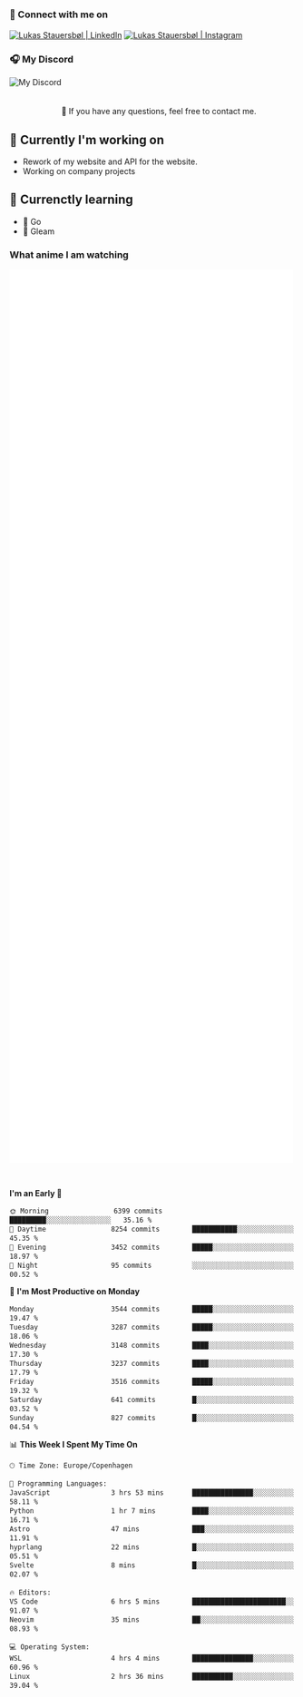 ### 🔗 Connect with me on
<a href="https://www.instagram.com/lukas_stauersbol" target="_blank"><img align="center" src="https://raw.githubusercontent.com/stauersbol/stauersbol/main/images/instagram.svg" alt="Lukas Stauersbøl | LinkedIn" width="30px"/></a>
<a href="https://www.linkedin.com/in/lukas-stauersbol/" target="_blank"><img align="center" src="https://raw.githubusercontent.com/stauersbol/stauersbol/main/images/linkedin.svg" alt="Lukas Stauersbøl | Instagram" width="30px"/></a>

<p align="center">
 <h3>🎧 My Discord</h3>
 <img align="left" height="55px" src="https://discord.c99.nl/widget/theme-2/147806323323568128.png" alt="My Discord" />
</p>

<br/>
<br/>
<br/>
💬 If you have any questions, feel free to contact me.

## 🔭 Currently I'm working on
- Rework of my website and API for the website.
- Working on company projects
 
## 🌱 Currenctly learning
- 💙 Go
- 💜 Gleam

### What anime I am watching
<a href="https://anilist.co/user/slashiy/" align="center"><img align="center" width="500px" src="metrics.plugin.personal.anilist.svg" /></a>

<br/>

<!--START_SECTION:waka-->
**I'm an Early 🐤** 

```text
🌞 Morning                6399 commits        █████████░░░░░░░░░░░░░░░░   35.16 % 
🌆 Daytime                8254 commits        ███████████░░░░░░░░░░░░░░   45.35 % 
🌃 Evening                3452 commits        █████░░░░░░░░░░░░░░░░░░░░   18.97 % 
🌙 Night                  95 commits          ░░░░░░░░░░░░░░░░░░░░░░░░░   00.52 % 
```
📅 **I'm Most Productive on Monday** 

```text
Monday                   3544 commits        █████░░░░░░░░░░░░░░░░░░░░   19.47 % 
Tuesday                  3287 commits        █████░░░░░░░░░░░░░░░░░░░░   18.06 % 
Wednesday                3148 commits        ████░░░░░░░░░░░░░░░░░░░░░   17.30 % 
Thursday                 3237 commits        ████░░░░░░░░░░░░░░░░░░░░░   17.79 % 
Friday                   3516 commits        █████░░░░░░░░░░░░░░░░░░░░   19.32 % 
Saturday                 641 commits         █░░░░░░░░░░░░░░░░░░░░░░░░   03.52 % 
Sunday                   827 commits         █░░░░░░░░░░░░░░░░░░░░░░░░   04.54 % 
```


📊 **This Week I Spent My Time On** 

```text
🕑︎ Time Zone: Europe/Copenhagen

💬 Programming Languages: 
JavaScript               3 hrs 53 mins       ███████████████░░░░░░░░░░   58.11 % 
Python                   1 hr 7 mins         ████░░░░░░░░░░░░░░░░░░░░░   16.71 % 
Astro                    47 mins             ███░░░░░░░░░░░░░░░░░░░░░░   11.91 % 
hyprlang                 22 mins             █░░░░░░░░░░░░░░░░░░░░░░░░   05.51 % 
Svelte                   8 mins              █░░░░░░░░░░░░░░░░░░░░░░░░   02.07 % 

🔥 Editors: 
VS Code                  6 hrs 5 mins        ███████████████████████░░   91.07 % 
Neovim                   35 mins             ██░░░░░░░░░░░░░░░░░░░░░░░   08.93 % 

💻 Operating System: 
WSL                      4 hrs 4 mins        ███████████████░░░░░░░░░░   60.96 % 
Linux                    2 hrs 36 mins       ██████████░░░░░░░░░░░░░░░   39.04 % 
```


<!--END_SECTION:waka-->
